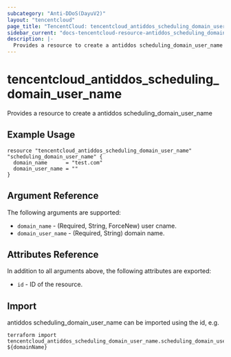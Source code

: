 ```yaml
---
subcategory: "Anti-DDoS(DayuV2)"
layout: "tencentcloud"
page_title: "TencentCloud: tencentcloud_antiddos_scheduling_domain_user_name"
sidebar_current: "docs-tencentcloud-resource-antiddos_scheduling_domain_user_name"
description: |-
  Provides a resource to create a antiddos scheduling_domain_user_name
---
```


# tencentcloud_antiddos_scheduling_domain_user_name

Provides a resource to create a antiddos scheduling_domain_user_name

## Example Usage

```hcl
resource "tencentcloud_antiddos_scheduling_domain_user_name" "scheduling_domain_user_name" {
  domain_name      = "test.com"
  domain_user_name = ""
}
```

## Argument Reference

The following arguments are supported:

* `domain_name` - (Required, String, ForceNew) user cname.
* `domain_user_name` - (Required, String) domain name.

## Attributes Reference

In addition to all arguments above, the following attributes are exported:

* `id` - ID of the resource.




## Import

antiddos scheduling_domain_user_name can be imported using the id, e.g.

```
terraform import tencentcloud_antiddos_scheduling_domain_user_name.scheduling_domain_user_name ${domainName}
```

